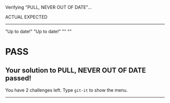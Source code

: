 Verifying "PULL, NEVER OUT OF DATE"...

ACTUAL                             EXPECTED
------                             --------
"Up to date!"                      "Up to date!"
""                                 ""
# PASS

Your solution to PULL, NEVER OUT OF DATE passed!
-----------------------------------------------------------------

You have 2 challenges left.
Type `git-it` to show the menu.

-----------------------------------------------------------------
